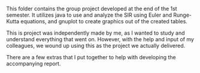 This folder contains the group project developed at the end of the 1st semester.
It utilizes java to use and analyze the SIR using Euler and Runge-Kutta equations, and gnuplot to create graphics out of the created tables.

This is project was independently made by me, as I wanted to study and understand everything that went on.
However, with the help and input of my colleagues, we wound up using this as the project we actually delivered.

There are a few extras that I put together to help with developing the accompanying report.
